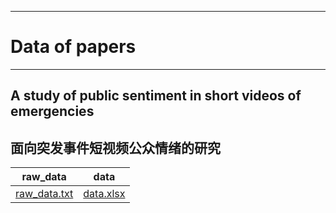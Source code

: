 ***
# Data of papers


***
## A study of public sentiment in short videos of emergencies  
## 面向突发事件短视频公众情绪的研究

| raw_data                                                                                                    | data                                                                                                  |
|-------------------------------------------------------------------------------------------------------------|-------------------------------------------------------------------------------------------------------|
| [raw_data.txt](A%20study%20of%20public%20sentiment%20in%20short%20videos%20of%20emergencies%2Fraw_data.txt) | [data.xlsx](A%20study%20of%20public%20sentiment%20in%20short%20videos%20of%20emergencies%2Fdata.xlsx) |

